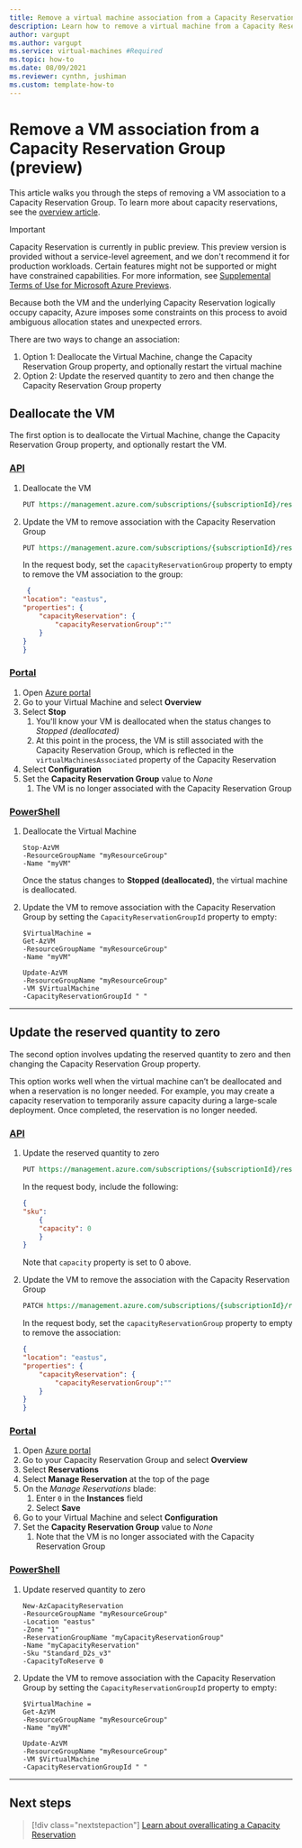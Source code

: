 ```yaml
---
title: Remove a virtual machine association from a Capacity Reservation group (preview)
description: Learn how to remove a virtual machine from a Capacity Reservation group.
author: vargupt
ms.author: vargupt
ms.service: virtual-machines #Required
ms.topic: how-to
ms.date: 08/09/2021
ms.reviewer: cynthn, jushiman
ms.custom: template-how-to
---
```


# Remove a VM association from a Capacity Reservation Group (preview)

This article walks you through the steps of removing a VM association to a Capacity Reservation Group. To learn more about capacity reservations, see the [overview article](capacity-reservation-overview.md). 

> [!IMPORTANT]
> Capacity Reservation is currently in public preview.
> This preview version is provided without a service-level agreement, and we don't recommend it for production workloads. Certain features might not be supported or might have constrained capabilities. 
> For more information, see [Supplemental Terms of Use for Microsoft Azure Previews](https://azure.microsoft.com/support/legal/preview-supplemental-terms/).

Because both the VM and the underlying Capacity Reservation logically occupy capacity, Azure imposes some constraints on this process to avoid ambiguous allocation states and unexpected errors.  

There are two ways to change an association: 
1. Option 1: Deallocate the Virtual Machine, change the Capacity Reservation Group property, and optionally restart the virtual machine
1. Option 2: Update the reserved quantity to zero and then change the Capacity Reservation Group property


## Deallocate the VM

The first option is to deallocate the Virtual Machine, change the Capacity Reservation Group property, and optionally restart the VM. 

### [API](#tab/api1)

1. Deallocate the VM

    ```rest
    PUT https://management.azure.com/subscriptions/{subscriptionId}/resourceGroups/{resourceGroupName}/providers/Microsoft.Compute/virtualMachines/{virtualMachineName}/deallocate?api-version=2021-04-01
    ```

1. Update the VM to remove association with the Capacity Reservation Group
    
    ```rest
    PUT https://management.azure.com/subscriptions/{subscriptionId}/resourceGroups/{resourceGroupName}/providers/Microsoft.Compute/virtualMachines/{virtualMachineName}/update?api-version=2021-04-01
    ```
    In the request body, set the `capacityReservationGroup` property to empty to remove the VM association to the group:

    ```json
     {
    "location": "eastus",
    "properties": {
        "capacityReservation": {
            "capacityReservationGroup":""
        }
    }
    }
    ```

### [Portal](#tab/portal1)

<!-- no images necessary if steps are straightforward --> 

1. Open [Azure portal](https://portal.azure.com)
1. Go to your Virtual Machine and select **Overview**
1. Select **Stop** 
    1. You'll know your VM is deallocated when the status changes to *Stopped (deallocated)*
    1. At this point in the process, the VM is still associated with the Capacity Reservation Group, which is reflected in the `virtualMachinesAssociated` property of the Capacity Reservation 
1. Select **Configuration**
1. Set the **Capacity Reservation Group** value to *None*
    1. The VM is no longer associated with the Capacity Reservation Group 

### [PowerShell](#tab/powershell1)

1. Deallocate the Virtual Machine

    ```powershell-interactive
    Stop-AzVM
    -ResourceGroupName "myResourceGroup"
    -Name "myVM"
    ```

    Once the status changes to **Stopped (deallocated)**, the virtual machine is deallocated.

1. Update the VM to remove association with the Capacity Reservation Group by setting the `CapacityReservationGroupId` property to empty:

    ```powershell-interactive
    $VirtualMachine =
    Get-AzVM
    -ResourceGroupName "myResourceGroup"
    -Name "myVM"
    
    Update-AzVM
    -ResourceGroupName "myResourceGroup"
    -VM $VirtualMachine
    -CapacityReservationGroupId " "
    ```

--- 
<!-- The three dashes above show that your section of tabbed content is complete. Don't remove them :) -->


## Update the reserved quantity to zero 

The second option involves updating the reserved quantity to zero and then changing the Capacity Reservation Group property.

This option works well when the virtual machine can’t be deallocated and when a reservation is no longer needed. For example, you may create a capacity reservation to temporarily assure capacity during a large-scale deployment. Once completed, the reservation is no longer needed. 

### [API](#tab/api2)

1. Update the reserved quantity to zero 

    ```rest
    PUT https://management.azure.com/subscriptions/{subscriptionId}/resourceGroups/{resourceGroupName}/providers/Microsoft.Compute/CapacityReservationGroups/{CapacityReservationGroupName}/CapacityReservations/{CapacityReservationName}?api-version=2021-04-01
    ```

    In the request body, include the following:
    
    ```json
    {
    "sku":
        {
        "capacity": 0
        }
    }
    ```
    
    Note that `capacity` property is set to 0 above.

1. Update the VM to remove the association with the Capacity Reservation Group

    ```rest
    PATCH https://management.azure.com/subscriptions/{subscriptionId}/resourceGroups/{resourceGroupName}/providers/Microsoft.Compute/virtualMachines/{VirtualMachineName}/update?api-version=2021-04-01
    ```

    In the request body, set the `capacityReservationGroup` property to empty to remove the association:
    
    ```json
    {
    "location": "eastus",
    "properties": {
        "capacityReservation": {
            "capacityReservationGroup":""
        }
    }
    } 
    ```

### [Portal](#tab/portal2)

<!-- no images necessary if steps are straightforward --> 

1. Open [Azure portal](https://portal.azure.com)
1. Go to your Capacity Reservation Group and select **Overview**
1. Select **Reservations** 
1. Select **Manage Reservation** at the top of the page 
1. On the *Manage Reservations* blade:
    1. Enter `0` in the **Instances** field
    1. Select **Save** 
1. Go to your Virtual Machine and select **Configuration**
1. Set the **Capacity Reservation Group** value to *None*
    1. Note that the VM is no longer associated with the Capacity Reservation Group

### [PowerShell](#tab/powershell2)

1. Update reserved quantity to zero

    ```powershell-interactive
    New-AzCapacityReservation
    -ResourceGroupName "myResourceGroup"
    -Location "eastus"
    -Zone "1"
    -ReservationGroupName "myCapacityReservationGroup"
    -Name "myCapacityReservation"
    -Sku "Standard_D2s_v3"
    -CapacityToReserve 0
    ```

1. Update the VM to remove association with the Capacity Reservation Group by setting the `CapacityReservationGroupId` property to empty:

    ```powershell-interactive
    $VirtualMachine =
    Get-AzVM
    -ResourceGroupName "myResourceGroup"
    -Name "myVM"
    
    Update-AzVM
    -ResourceGroupName "myResourceGroup"
    -VM $VirtualMachine
    -CapacityReservationGroupId " "
    ```

--- 
<!-- The three dashes above show that your section of tabbed content is complete. Don't remove them :) -->


## Next steps

> [!div class="nextstepaction"]
> [Learn about overallicating a Capacity Reservation](capacity-reservation-overallocate.md)